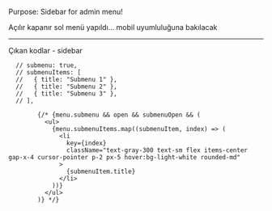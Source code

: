 Purpose: Sidebar for admin menu!

Açılır kapanır sol menü yapıldı... mobil uyumluluğuna bakılacak

---

Çıkan kodlar - sidebar

      // submenu: true,
      // submenuItems: [
      //   { title: "Submenu 1" },
      //   { title: "Submenu 2" },
      //   { title: "Submenu 3" },
      // ],

            {/* {menu.submenu && open && submenuOpen && (
              <ul>
                {menu.submenuItems.map((submenuItem, index) => (
                  <li
                    key={index}
                    className="text-gray-300 text-sm flex items-center gap-x-4 cursor-pointer p-2 px-5 hover:bg-light-white rounded-md"
                  >
                    {submenuItem.title}
                  </li>
                ))}
              </ul>
            )} */}
